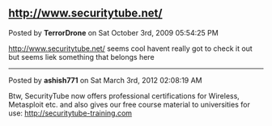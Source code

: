 ## http://www.securitytube.net/
Posted by **TerrorDrone** on Sat October 3rd, 2009 05:54:25 PM

<http://www.securitytube.net/>
seems cool havent really got to check it out but seems liek something that belongs here

--------------------------------------------------------------------------------

Posted by **ashish771** on Sat March 3rd, 2012 02:08:19 AM

Btw, SecurityTube now offers professional certifications for Wireless, Metasploit etc. and also gives our free course material to universities for use: <!-- m --><a class="postlink" href="http://securitytube-training.com">http://securitytube-training.com</a><!-- m -->

